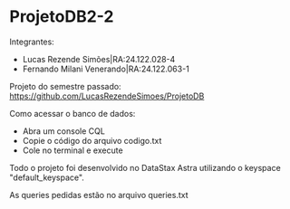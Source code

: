 # ProjetoDB2-2

Integrantes:
- Lucas Rezende Simões|RA:24.122.028-4
- Fernando Milani Venerando|RA:24.122.063-1

Projeto do semestre passado: https://github.com/LucasRezendeSimoes/ProjetoDB

Como acessar o banco de dados:
- Abra um console CQL
- Copie o código do arquivo codigo.txt
- Cole no terminal e execute

Todo o projeto foi desenvolvido no DataStax Astra utilizando o keyspace "default_keyspace".

As queries pedidas estão no arquivo queries.txt
